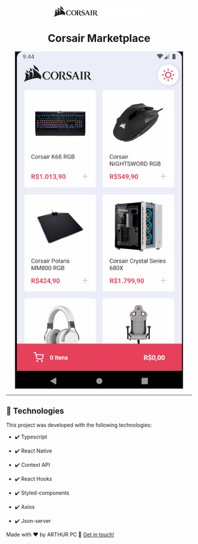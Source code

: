 <h1 align="center">
<br>
  <img src="./github/logo.png" alt="Corsair" width="120">
  <img src="./github/logoD.png" alt="Corsair" width="120">
<br>
<br>
Corsair Marketplace
</h1>

<div align="center" >
  <img src="./github/Corsair.gif" alt="demo-web" >
</div>

<hr />


## 🚀 Technologies

This project was developed with the following technologies:

- ✔️ Typescript

- ✔️ React Native

- ✔️ Context API

- ✔️ React Hooks

- ✔️ Styled-components

- ✔️ Axios

- ✔️ Json-server

Made with ♥ by ARTHUR PC :wave: [Get in touch!](https://www.linkedin.com/in/arthurpc03/)
